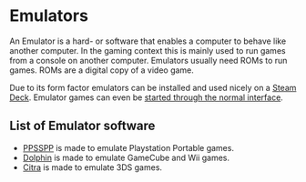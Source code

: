 # Emulators

An Emulator is a hard- or software that enables a computer to behave like
another computer.
In the gaming context this is mainly used to run games from a console on
another computer.
Emulators usually need ROMs to run games.
ROMs are a digital copy of a video game.

Due to its form factor emulators can be installed and used nicely on a
[Steam Deck](/wiki/games/steam_deck.md).
Emulator games can even be
[started through the normal interface](/wiki/games/steam_deck.md#running-a-game-directly-through-the-interface).

## List of Emulator software

- [PPSSPP](/wiki/games/ppsspp.md) is made to emulate Playstation Portable games.
- [Dolphin](/wiki/games/dolphin.md) is made to emulate GameCube and Wii games.
- [Citra](/wiki/games/citra.md) is made to emulate 3DS games.
